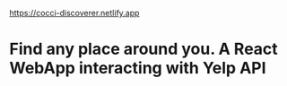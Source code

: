 https://cocci-discoverer.netlify.app

# Find any place around you. A React WebApp interacting with Yelp API
